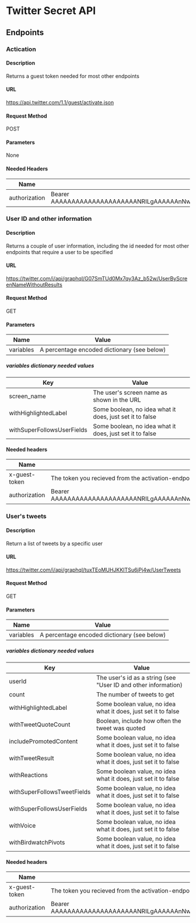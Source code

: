 # Twitter Secret API

## Endpoints

### Actication

#### Description
Returns a guest token needed for most other endpoints

#### URL
https://api.twitter.com/1.1/guest/activate.json

#### Request Method
POST

#### Parameters
None

#### Needed Headers
|Name|Value|
|----|-----|
|authorization|Bearer AAAAAAAAAAAAAAAAAAAAANRILgAAAAAAnNwIzUejRCOuH5E6I8xnZz4puTs%3D1Zv7ttfk8LF81IUq16cHjhLTvJu4FA33AGWWjCpTnA|

### User ID and other information

#### Description
Returns a couple of user information, including the id needed for most other endpoints that require a user to be specified

#### URL
https://twitter.com/i/api/graphql/G07SmTUd0Mx7qy3Az_b52w/UserByScreenNameWithoutResults

#### Request Method
GET

#### Parameters
|Name|Value|
|----|-----|
|variables|A percentage encoded dictionary (see below)|

##### variables dictionary needed values
|Key|Value|
|---|-----|
|screen_name|The user's screen name as shown in the URL|
|withHighlightedLabel|Some boolean, no idea what it does, just set it to false|
|withSuperFollowsUserFields|Some boolean, no idea what it does, just set it to false|

#### Needed headers
|Name|Value|
|----|-----|
|x-guest-token|The token you recieved from the activation-endpoint|
|authorization|Bearer AAAAAAAAAAAAAAAAAAAAANRILgAAAAAAnNwIzUejRCOuH5E6I8xnZz4puTs%3D1Zv7ttfk8LF81IUq16cHjhLTvJu4FA33AGWWjCpTnA|

### User's tweets

#### Description
Return a list of tweets by a specific user

#### URL
https://twitter.com/i/api/graphql/tuxTEoMUHJKKITSu6jPj4w/UserTweets

#### Request Method
GET

#### Parameters
|Name|Value|
|----|-----|
|variables|A percentage encoded dictionary (see below)|

##### variables dictionary needed values
|Key|Value|
|---|-----|
|userId|The user's id as a string (see "User ID and other information)|
|count|The number of tweets to get|
|withHighlightedLabel|Some boolean value, no idea what it does, just set it to false|
|withTweetQuoteCount|Boolean, include how often the tweet was quoted|
|includePromotedContent|Some boolean value, no idea what it does, just set it to false|
|withTweetResult|Some boolean value, no idea what it does, just set it to false|
|withReactions|Some boolean value, no idea what it does, just set it to false|
|withSuperFollowsTweetFields|Some boolean value, no idea what it does, just set it to false|
|withSuperFollowsUserFields|Some boolean value, no idea what it does, just set it to false|
|withVoice|Some boolean value, no idea what it does, just set it to false|
|withBirdwatchPivots|Some boolean value, no idea what it does, just set it to false|

#### Needed headers
|Name|Value|
|----|-----|
|x-guest-token|The token you recieved from the activation-endpoint|
|authorization|Bearer AAAAAAAAAAAAAAAAAAAAANRILgAAAAAAnNwIzUejRCOuH5E6I8xnZz4puTs%3D1Zv7ttfk8LF81IUq16cHjhLTvJu4FA33AGWWjCpTnA|

